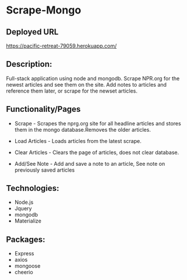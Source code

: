 # Scrape-Mongo

## Deployed URL
https://pacific-retreat-79059.herokuapp.com/

## Description:
Full-stack application using node and mongodb. Scrape NPR.org for the newest articles and see them on the site. Add notes to articles and reference them later, or scrape for the newset articles.

## Functionality/Pages

- Scrape - Scrapes the nprg.org site for all headline articles and stores them in the mongo database.Removes the older articles.

- Load Articles - Loads articles from the latest scrape.

- Clear Articles - Clears the page of articles, does not clear database.

- Add/See Note - Add and save a note to an article, See note on previously saved articles

## Technologies:
- Node.js
- Jquery
- mongodb
- Materialize

## Packages:
- Express
- axios
- mongoose
- cheerio
